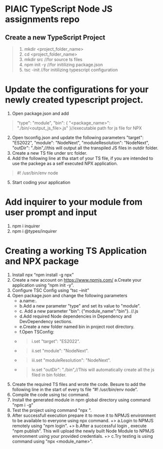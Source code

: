 # PIAIC TypeScript Node JS assignments repo
## Create a new TypeScript Project
> 1. mkdir <project_folder_name>
> 2. cd <project_folder_name>
> 3. mkdir src //for source ts files
> 4. npm init -y //for initilizing package.json
> 6. tsc -init //for initilizing typescript configuration

# Update the configurations for your newly created typescript project.
1. Open package.json and add 
> "type": "module",
>  "bin": {
>    "<package_name>": "./bin/<output_js_file>.js" 
> }//executable path for js file for NPX
2. Open tsconfig.json and update the following parameters
  "target": "ES2022",
  "module": "NodeNext",
  "moduleResolution": "NodeNext",
   "outDir": "./bin",//this will output all the transpiled JS files in outdir folder.
3. Create a new TS file under src folder.
4. Add the following line at tha start of your TS file, if you are intended to use the packege as a self executed NPX application.
> #! /usr/bin/env node
5. Start coding your application

# Add inquirer to your module from user prompt and input
1. npm i inquirer
2. npm i @types/inquirer

# Creating a working TS Application and NPX package
1.	Install npx “npm install -g npx”
2.	Create a new account on https://www.npmjs.com/
		a.Create your application using “npm init -y”.
3.	Configure TSC Config using “tsc –init”
4.	Open package.json and change the following parameters
	+	a.name:<Your Package Name>.
	+	b.Add a new parameter "type" and set its value to "module".
	+	c. Add a new parameter "bin": {"module_name":"bin"}. //<executable js file genreated by ts compiler>.js
	+	d.Add required Node dependencies in Dependency and DevDependency sections.
	+	e.Create a new folder named bin in project root directory.
	+	f.Open TSConfig:
	+	>	i.set "target": "ES2022".
	+	>	ii.set "module": "NodeNext".
	+	>	iii.set "moduleResolution": "NodeNext".
	+	>	iv.set "outDir": "./bin",//This will automatically create all the js filed in bin folder.
5.	Create the required TS files and wrote the code. Besure to add the following line in the start of every ts file “#! /usr/bin/env node”.
6.	Compile the code using tsc command.
7.	Install the generated module in npm global directory using command "npm i -g"
8.	Test the project using command "npx <PackageName>".
9.	After successfull execution prepare it to move it to NPMJS environment to be available to everyone using npx command.
	+>	a.Login to NPMJS remotely using "npm login".
	+>	b.After a successful login , execute "npm publish". This will upload the newly built Node Module to NPMJS environment using your provided credentials.
	+>	c.Try testing is using command using "npx <module_name>".
